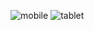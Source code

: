 ![mobile](https://user-images.githubusercontent.com/75665898/162751551-aa64a896-3d1f-4762-8030-d52580dfedd0.jpg)
![tablet](https://user-images.githubusercontent.com/75665898/162751565-1e068469-086b-4f0f-8b6b-b2f6e3ce6cd2.jpg)
